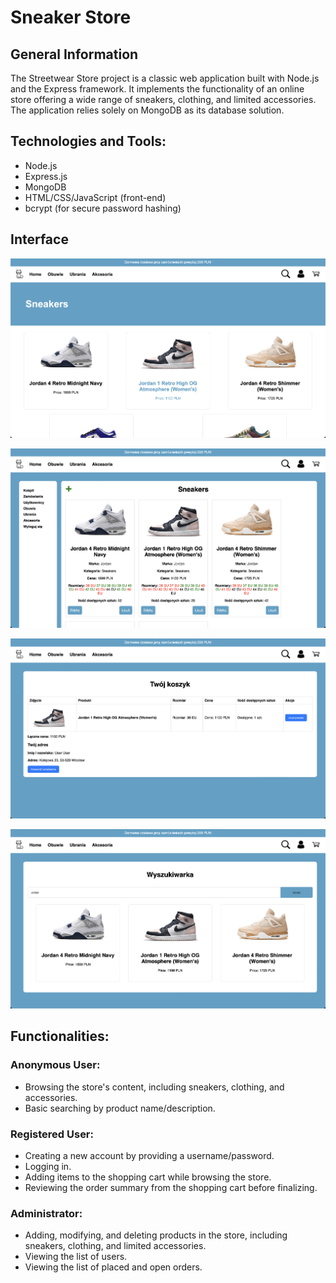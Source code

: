 # Sneaker Store

## General Information

The Streetwear Store project is a classic web application built with Node.js and the Express framework. It implements the functionality of an online store offering a wide range of sneakers, clothing, and limited accessories. The application relies solely on MongoDB as its database solution.

## Technologies and Tools:

* Node.js
* Express.js
* MongoDB
* HTML/CSS/JavaScript (front-end)
* bcrypt (for secure password hashing)

## Interface

![Sneakers](./sneakers.png)

![Sneakers-admin](./sneakers-admin.png)

![Basket](./basket.png)

![Search](./search.png)

## Functionalities:

### Anonymous User:

* Browsing the store's content, including sneakers, clothing, and accessories.
* Basic searching by product name/description.

### Registered User:

* Creating a new account by providing a username/password.
* Logging in.
* Adding items to the shopping cart while browsing the store.
* Reviewing the order summary from the shopping cart before finalizing.

### Administrator:

* Adding, modifying, and deleting products in the store, including sneakers, clothing, and limited accessories.
* Viewing the list of users.
* Viewing the list of placed and open orders.
